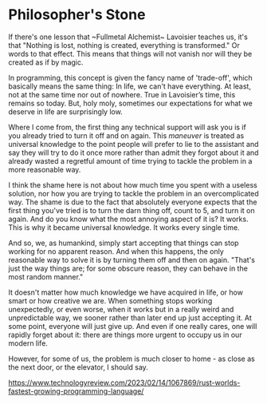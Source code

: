 # Philosopher's Stone

If there's one lesson that ~Fullmetal Alchemist~ Lavoisier teaches us, it's
that "Nothing is lost, nothing is created, everything is transformed." Or words
to that effect. This means that things will not vanish nor will they be created
as if by magic.

In programming, this concept is given the fancy name of 'trade-off', which
basically means the same thing: In life, we can't have everything. At least,
not at the same time nor out of nowhere. True in Lavoisier’s time, this remains
so today. But, holy moly, sometimes our expectations for what we deserve in
life are surprisingly low. 

Where I come from, the first thing any technical support will ask you is if you
already tried to turn it off and on again. This *maneuver* is treated as
universal knowledge to the point people will prefer to lie to the assistant and
say they will try to do it once more rather than admit they forgot about it and
already wasted a regretful amount of time trying to tackle the problem in a
more reasonable way.

I think the shame here is not about how much time you spent with a useless
solution, nor how you are trying to tackle the problem in an overcomplicated
way. The shame is due to the fact that absolutely everyone expects that the
first thing you've tried is to turn the darn thing off, count to 5, and turn it
on again. And do you know what the most annoying aspect of it is? It works.
This is why it became universal knowledge. It works every single time.

And so, we, as humankind, simply start accepting that things can stop working
for no apparent reason. And when this happens, the only reasonable way to solve
it is by turning them off and then on again. "That's just the way things are;
for some obscure reason, they can behave in the most random manner."

It doesn't matter how much knowledge we have acquired in life, or how smart or
how creative we are. When something stops working unexpectedly, or even worse,
when it works but in a really weird and unpredictable way, we sooner rather
than later end up just accepting it. At some point, everyone will just give up.
And even if one really cares, one will rapidly forget about it: there are
things more urgent to occupy us in our modern life.

However, for some of us, the problem is much closer to home - as close as the
next door, or the elevator, I should say.

https://www.technologyreview.com/2023/02/14/1067869/rust-worlds-fastest-growing-programming-language/

